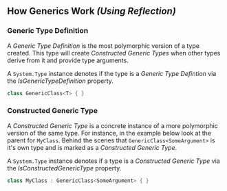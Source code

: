## How Generics Work *(Using Reflection)*


### Generic Type Definition

A *Generic Type Definition* is the most polymorphic version of a type created. This type will create *Constructed Generic Types* when other types derive from it and provide type arguments.

A `System.Type` instance denotes if the type is a *Generic Type Defintion* via the *IsGenericTypeDefinition* property.

```cs
class GenericClass<T> { }
```

### Constructed Generic Type

A *Constructed Generic Type* is a concrete instance of a more polymorphic version of the same type. For instance, in the example below look at the parent for `MyClass`. Behind the scenes that `GenericClass<SomeArgument>` is it's own type and is marked as a *Constructed Generic Type*.

A `System.Type` instance denotes if a type is a *Constructed Generic Type* via the *IsConstructedGenericType* property.

```cs
class MyClass : GenericClass<SomeArgument> { }
```